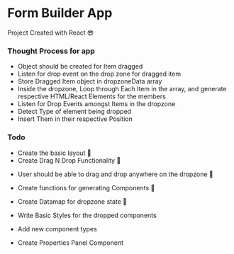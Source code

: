 # Form Builder App
Project Created with React 😎

### Thought Process for app
* Object should be created for Item dragged
* Listen for drop event on the drop zone for dragged item
* Store Dragged Item object in dropzoneData array
* Inside the dropzone, Loop through Each Item in the array, and generate respective HTML/React Elements for the members
* Listen for Drop Events amongst Items in the dropzone
* Detect Type of element being dropped
* Insert Them in their respective Position

 ### Todo
 * Create the basic layout 👊
 * Create Drag N Drop Functionality 👊
  - User should be able to drag and drop anywhere on the dropzone 👊
 * Create functions for generating Components 👊
 * Create Datamap for dropzone state 👊

 * Write Basic Styles for the dropped components 
 * Add new component types
 * Create Properties Panel Component